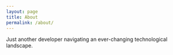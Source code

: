 ```yaml
---
layout: page
title: About
permalink: /about/
---
```


Just another developer navigating an ever-changing technological landscape.
